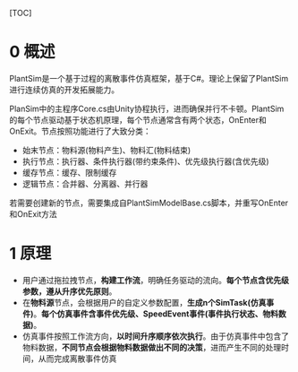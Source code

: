 [TOC]

# 0 概述

PlantSim是一个基于过程的离散事件仿真框架，基于C#。理论上保留了PlantSim进行连续仿真的开发拓展能力。

PlanSim中的主程序Core.cs由Unity协程执行，进而确保并行不卡顿。PlantSim的每个节点驱动基于状态机原理，每个节点通常含有两个状态，OnEnter和OnExit。节点按照功能进行了大致分类：

- 始末节点：物料源(物料产生)、物料汇(物料结束)
- 执行节点：执行器、条件执行器(带约束条件)、优先级执行器(含优先级)
- 缓存节点：缓存、限制缓存
- 逻辑节点：合并器、分离器、并行器

若需要创建新的节点，需要集成自PlantSimModelBase.cs脚本，并重写OnEnter和OnExit方法

# 1 原理

- 用户通过拖拉拽节点，**构建工作流**，明确任务驱动的流向。**每个节点含优先级参数，遵从升序优先原则**。
- 在**物料源**节点，会根据用户的自定义参数配置，**生成n个SimTask(仿真事件)**。**每个仿真事件含事件优先级、SpeedEvent事件(事件执行状态、物料数据)**。
- 仿真事件按照工作流方向，**以时间升序顺序依次执行**。由于仿真事件中包含了物料数据，**不同节点会根据物料数据做出不同的决策**，进而产生不同的处理时间，从而完成离散事件仿真